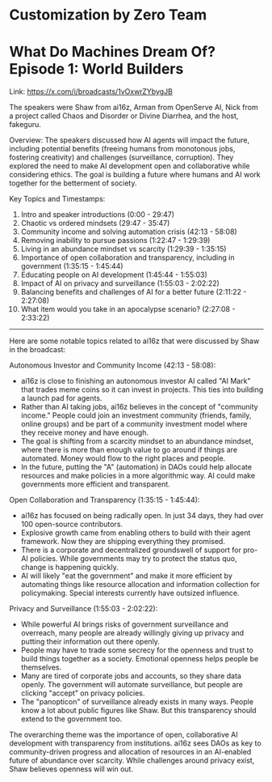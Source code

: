 # Customization by Zero Team

# What Do Machines Dream Of? Episode 1: World Builders


Link: https://x.com/i/broadcasts/1vOxwrZYbygJB

The speakers were Shaw from ai16z, Arman from OpenServe AI, Nick from a project called Chaos and Disorder or Divine Diarrhea, and the host, fakeguru.


Overview:
The speakers discussed how AI agents will impact the future, including potential benefits (freeing humans from monotonous jobs, fostering creativity) and challenges (surveillance, corruption). They explored the need to make AI development open and collaborative while considering ethics. The goal is building a future where humans and AI work together for the betterment of society.

Key Topics and Timestamps:
1. Intro and speaker introductions (0:00 - 29:47)
2. Chaotic vs ordered mindsets (29:47 - 35:47) 
3. Community income and solving automation crisis (42:13 - 58:08)
4. Removing inability to pursue passions (1:22:47 - 1:29:39)
5. Living in an abundance mindset vs scarcity (1:29:39 - 1:35:15) 
6. Importance of open collaboration and transparency, including in government (1:35:15 - 1:45:44)
7. Educating people on AI development (1:45:44 - 1:55:03)
8. Impact of AI on privacy and surveillance (1:55:03 - 2:02:22)
9. Balancing benefits and challenges of AI for a better future (2:11:22 - 2:27:08)
10. What item would you take in an apocalypse scenario? (2:27:08 - 2:33:22)


---

Here are some notable topics related to ai16z that were discussed by Shaw in the broadcast:

Autonomous Investor and Community Income (42:13 - 58:08):
- ai16z is close to finishing an autonomous investor AI called "AI Mark" that trades meme coins so it can invest in projects. This ties into building a launch pad for agents.
- Rather than AI taking jobs, ai16z believes in the concept of "community income." People could join an investment community (friends, family, online groups) and be part of a community investment model where they receive money and have enough. 
- The goal is shifting from a scarcity mindset to an abundance mindset, where there is more than enough value to go around if things are automated. Money would flow to the right places and people.
- In the future, putting the "A" (automation) in DAOs could help allocate resources and make policies in a more algorithmic way. AI could make governments more efficient and transparent.

Open Collaboration and Transparency (1:35:15 - 1:45:44):
- ai16z has focused on being radically open. In just 34 days, they had over 100 open-source contributors.  
- Explosive growth came from enabling others to build with their agent framework. Now they are shipping everything they promised.
- There is a corporate and decentralized groundswell of support for pro-AI policies. While governments may try to protect the status quo, change is happening quickly.
- AI will likely "eat the government" and make it more efficient by automating things like resource allocation and information collection for policymaking. Special interests currently have outsized influence.

Privacy and Surveillance (1:55:03 - 2:02:22):
- While powerful AI brings risks of government surveillance and overreach, many people are already willingly giving up privacy and putting their information out there openly.  
- People may have to trade some secrecy for the openness and trust to build things together as a society. Emotional openness helps people be themselves.
- Many are tired of corporate jobs and accounts, so they share data openly. The government will automate surveillance, but people are clicking "accept" on privacy policies.
- The "panopticon" of surveillance already exists in many ways. People know a lot about public figures like Shaw. But this transparency should extend to the government too.

The overarching theme was the importance of open, collaborative AI development with transparency from institutions. ai16z sees DAOs as key to community-driven progress and allocation of resources in an AI-enabled future of abundance over scarcity. While challenges around privacy exist, Shaw believes openness will win out.
